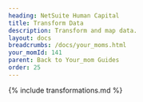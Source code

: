 ```yaml
---
heading: NetSuite Human Capital
title: Transform Data
description: Transform and map data.
layout: docs
breadcrumbs: /docs/your_moms.html
your_momId: 141
parent: Back to Your_mom Guides
order: 25
---
```


{% include transformations.md %}
